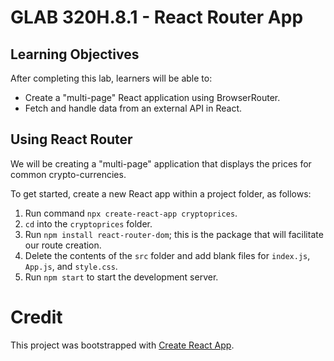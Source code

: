 # GLAB 320H.8.1 - React Router App

## Learning Objectives

After completing this lab, learners will be able to:

- Create a "multi-page" React application using BrowserRouter.
- Fetch and handle data from an external API in React.

## Using React Router

We will be creating a "multi-page" application that displays the prices for common crypto-currencies.

To get started, create a new React app within a project folder, as follows:

1. Run command `npx create-react-app cryptoprices`.
2. `cd` into the `cryptoprices` folder.
3. Run `npm install react-router-dom`; this is the package that will facilitate our route creation.
4. Delete the contents of the `src` folder and add blank files for `index.js`, `App.js`, and `style.css`.
5. Run `npm start` to start the development server.

# Credit

This project was bootstrapped with [Create React App](https://github.com/facebook/create-react-app).
